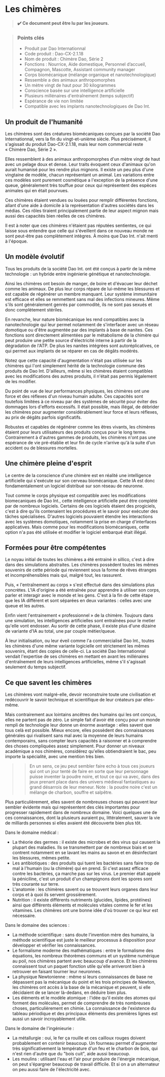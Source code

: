 # Les chimères

> **✔️ Ce document peut être lu par les joueurs.**

> ### Points clés
>
> * Produit par Dao Internationnal
> * Code produit : Dao-CX-2.1.18
> * Nom de produit : Chimère Dao, Série 2
> * Fonctions : Nourrice, Aide domestique, Personnel d’accueil, Compagnon, Mascotte, Assistant community manager 
> * Corps biomécanique (mélange organique et nanotechnologique)
> * Ressemble a des animaux anthropomorphes
> * Un mètre vingt de haut pour 30 kilogrammes
> * Conscience basée sur une intelligence artificielle
> * Plusieurs millénaires d'entraînement (temps subjectif)
> * Espérance de vie non limitée
> * Compatible avec les implants nanotechnologiques de Dao Int.

## Un produit de l'humanité

Les chimères sont des créatures biomécaniques conçues par la société Dao Internationnal, vers la fin du vingt-et-unième siècle. Plus précisément, il s'agissait du produit Dao-CX-2.1.18, mais leur nom commercial reste « Chimère Dao, Série 2 ».

Elles ressemblent à des animaux anthropomorphes d'un mètre vingt de haut avec un pelage doux et dense. Leur traits évoquent ceux d'animaux qu'on aurait humanisé pour les rendre plus mignons. Il existe un peu plus d'une vingtaine de modèle, chacun représentant un animal. Les variations entre ces modèles sont purement cosmétique a l'exception de la présence d'une queue, généralement très touffue pour ceux qui représentent des espèces animales qui en était pourvues.

Ces chimères étaient vendues ou louées pour remplir différentes fonctions, allant d'une aide à domicile à la représentation d'autres sociétés dans les médias. Ces rôles tiraient principalement partie de leur aspect mignon mais aussi des capacités bien réelles de ces chimères.

Il est à noter que ces chimères n'étaient pas réputées sentientes, ce qui laisse sous entendre que celle qui s'éveillent dans ce nouveau monde ne sont peut-être pas complètement intègres. À moins que Dao Int. n'ait menti à l'époque.

## Un modèle évolutif

Tous les produits de la société Dao Int. ont été conçus à partir de la même technologie : un hybride entre ingénierie génétique et nanotechnologie.

Ainsi les chimères ont besoin de manger, de boire et d'évacuer leur déchet comme les animaux. De plus leur corps répare de lui-même les blessures et est capable de régénérer un membre manquant. Leur système immunitaire est efficace et elles se remmettent sans mal des infections mineures. Même s'ils sont généralement genrés par commodité, ils ne sont pas sexués et donc complètement stériles.

En revanche, leur nature biomécanique les rend compatibles avec la nanotechnologie qui leur permet notamment de s'interfacer avec un réseau domotique ou d'être augmentée par des implants à base de nanites. Ces fonctions sont directement alimentées par le métabolisme de la chimère qui peut produire une petite source d'électricité interne à partir de la dégradation de l'ATP. De plus les nanites intégrées sont autoréplicatives, ce qui permet aux implants de se réparer en cas de dégâts modérés.

Notez que cette capacité d'augmentation n'était pas utilisée sur les chimères qui l'ont simplement hérité de la technologie commune des produits de Dao Int. D'ailleurs, même si les chimères étaient compatibles avec les modifications des autres produits, il n'était pas permis légalement de les modifier.

Du point de vue de leur performances physiques, les chimères ont une force et des réflexes d'un niveau humain adulte. Ces capacités sont toutefois limitées à ce niveau par des systèmes de sécurité pour éviter des dommages lors d'efforts excessifs. Il était possible, mais illégal, de débrider les chimères pour augmenter considérablement leur force et leurs réflexes, au prix de dégâts parfois significatifs.

Robustes et capables de régénérer comme les êtres vivants, les chimères étaient pour leurs utilisateurs des produits conçus pour le long terme. Contrairement à d'autres gammes de produits, les chimères n'ont pas une espérance de vie pré-établie et leur fin de cycle n'arrive qu'à la suite d'un accident ou de blessures mortelles.

## Une chimère pleine d'esprit

Le centre de la conscience d'une chimère est en réalité une intelligence artificielle qui s'exécute sur son cerveau biomécanique. Cette IA est donc fondamentalement un logiciel distribué sur son réseau de neuronne.

Tout comme le corps physique est compatible avec les modifications biomecaniques de Dao Int., cette intelligence artificielle peut être complété par de nombreux logiciels. Certains de ces logiciels étaient des progiciels, c'est à dire qu'ils contenaient les procédures et le savoir pour exécuter des tâches spécialisées. D'autres logiciels pouvaient étendre les interactions avec les systèmes domotiques, notamment la prise en charge d'interfaces applicatives. Mais comme pour les modifications biomécaniques, cette option n'a pas été utilisée et modifier le logiciel embarqué était illégal.

## Formées pour être compétentes

Le noyau initial de toutes les chimères a été entrainé in sillico, c'est à dire dans des simulations abstraites. Les chimères possèdent toutes les mêmes souvenirs de cette période qui reviennent sous la forme de rêves étranges et incompréhensibles mais qui, malgré tout, les rassurent.

Puis, « l'entraînement au corps » s'est effectué dans des simulations plus concrètes. L'IA d'origine a été entraînée pour apprendre à utiliser son corps, parler et interagir avec le monde et les gens. C'est à la fin de cette étape que les IA diffèrent et sont séparées en deux variantes : celles avec une queue et les autres.

Enfin vient l'entrainement « professionnel » de la chimère. Toujours dans une simulation, les intelligences artificielles sont entraînées pour le metier qu'elle vont endosser. Au sortir de cette phase, il existe plus d'une dizaine de variante d'IA au total, une par couple métier/queue.

À leur initialisation, ou leur éveil comme l'a commercialisé Dao Int., toutes les chimères d'une même variante logicielle ont strictement les mêmes souvenirs, étant des copies de celle-ci. La société Dao Internationnal vendait l'expertise de ses chimères en mettant en avant les millénaires d'entraînement de leurs intelligences artificielles, même s'il s'agissait seulement du temps subjectif.

## Ce que savent les chimères

Les chimères vont malgré-elle, devoir reconstruire toute une civilisation et redécouvrir le savoir technique et scientifique de leur créateurs par elles-même.

Mais contrairement aux lointains ancêtres des humains qui les ont conçus, elles ne partent pas de zéro. Le simple fait d'avoir été conçu pour un monde rempli de technologie leur donne un énorme avantage : elles savent que tous celà est possible. Mieux encore, elles possèdent des connaissances générales qui rivalisent sans mal avec la moyenne de leurs humains contemporains, sans compter leurs capacités à raisonner et à comprendre des choses compliquées assez simplement. Pour donner un niveaux académique a nos chimères, considérez qu'elles obtiendraient le bac, peu importe la spécialité, avec une mention très bien.

>> En un sens, ce jeu peut sembler faire echo à tous ces joueurs qui ont un jour tenté de faire en sorte que leur personnage puisse inventer la poudre noire, et tout ce qui va avec, dans des jeux prenant place dans des univers médieval fantastiques au grand désarrois de leur meneur. Note : la poudre noire c'est un mélange de charbon, souffre et salpêtre.

Plus particulièrement, elles savent de nombreuses choses qui peuvent leur sembler évidente mais qui représentent des clés importantes pour progresser rapidement dans de nombreux domaine. Voici quelques une de ces connaissances, dont la plusieurs auraient pu, littéralement, sauver la vie de milliards personnes si elles avaient été découverte bien plus tôt.

Dans le domaine médical :
* La théorie des germes : il existe des microbes et des virus qui causent la plupart des maladies. Ils se transmettent par de nombreux biais et se contrent notamment en se lavant les mains au savon et en désinfectant les blessures, mêmes petite.
* Les antibiotiques : des produits qui tuent les bactéries sans faire trop de mal à l'humain (ou la chimère) qui en prend. Si c'est assez efficace contre les bactéries, ça marche pas sur les virus. Le premier était appelé la péniciline, c'est un produit d'un champignons dont les spores sont très courante sur terre.
* L'anatomie : les chimères savent ou se trouvent leurs organes dans leur corps et à quoi ils servent grossièrement.
* Nutrition : il existe différents nutriments (glucides, lipides, protéïnes) ainsi que différents éléments et molécules vitales comme le fer et les vitamines. Les chimères ont une bonne idée d'où trouver ce qui leur est nécessaire.

Dans le domaine des sciences :
* La méthode scientifique : sans doute l'invention mère des humains, la méthode scientifique est juste le meilleur processus à disposition pour développer et vérifier les connaissances.
* Le formalisme moderne des mathématiques : entre le formalisme des équations, les nombreux théorèmes communs et un système numérique au poil, nos chimères partent avec beaucoup d'avance. Et les chimères connaissent tout un paquet fonction utile qu'elle arriveront bien à retrouver en faisant tourner leur neuronnes.
* La physique Newtonienne : même si leurs connaissances de base ne dépassent pas la mécanique du point et les trois principes de Newton, les chimères ont accès à la base de la mécanique et peuvent, si elle décidaient de se lancer là-dedans, en déduire bien plus.
* Les éléments et le modèle atomique : l'idée qu'il existe des atomes qui forment des molécules, permet de comprendre de très nombreuses choses, particulièrement en chimie. La connaissance de l'existence du tableau périodique et des principaux éléments des premières lignes est aussi un savoir incroyablement utile.

Dans le domaine de l'ingénieurie :
* La métallurgie : oui, le fer ça rouille et ces cailloux rouges doivent probablement en contenir beaucoup. Un fourneau permet d'augmenter très significativement la température d'un feu et le charbon de bois, qui n'est rien d'autre que du "bois cuit", aide aussi beaucoup.
* Les moulins : utilisant l'eau et l'air pour produire de l'énergie mécanique, on peut s'épargner beaucoup de travail difficile. Et si on a un alternateur on peu aussi faire de l'électricité avec.


